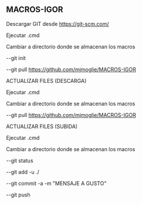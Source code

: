 ## MACROS-IGOR

Descargar GIT desde https://git-scm.com/

Ejecutar .cmd

Cambiar a directorio donde se almacenan los macros

--git init

--git pull https://github.com/mjmoglie/MACROS-IGOR

ACTUALIZAR FILES (DESCARGA)

Ejecutar .cmd

Cambiar a directorio donde se almacenan los macros

--git pull https://github.com/mjmoglie/MACROS-IGOR

ACTUALIZAR FILES (SUBIDA)

Ejecutar .cmd

Cambiar a directorio donde se almacenan los macros

--git status

--git add -u ./

--git commit -a -m "MENSAJE A GUSTO" 

--git push
